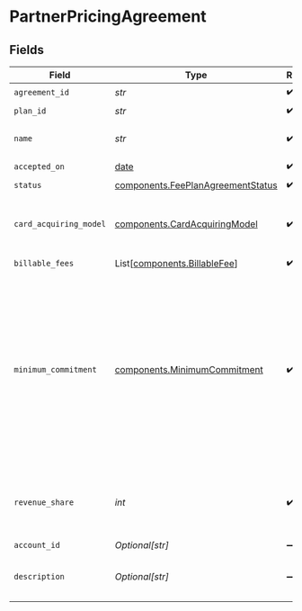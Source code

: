 # PartnerPricingAgreement


## Fields

| Field                                                                                                                                               | Type                                                                                                                                                | Required                                                                                                                                            | Description                                                                                                                                         | Example                                                                                                                                             |
| --------------------------------------------------------------------------------------------------------------------------------------------------- | --------------------------------------------------------------------------------------------------------------------------------------------------- | --------------------------------------------------------------------------------------------------------------------------------------------------- | --------------------------------------------------------------------------------------------------------------------------------------------------- | --------------------------------------------------------------------------------------------------------------------------------------------------- |
| `agreement_id`                                                                                                                                      | *str*                                                                                                                                               | :heavy_check_mark:                                                                                                                                  | N/A                                                                                                                                                 |                                                                                                                                                     |
| `plan_id`                                                                                                                                           | *str*                                                                                                                                               | :heavy_check_mark:                                                                                                                                  | N/A                                                                                                                                                 |                                                                                                                                                     |
| `name`                                                                                                                                              | *str*                                                                                                                                               | :heavy_check_mark:                                                                                                                                  | The name of the agreement.                                                                                                                          |                                                                                                                                                     |
| `accepted_on`                                                                                                                                       | [date](https://docs.python.org/3/library/datetime.html#date-objects)                                                                                | :heavy_check_mark:                                                                                                                                  | N/A                                                                                                                                                 |                                                                                                                                                     |
| `status`                                                                                                                                            | [components.FeePlanAgreementStatus](../../models/components/feeplanagreementstatus.md)                                                              | :heavy_check_mark:                                                                                                                                  | N/A                                                                                                                                                 |                                                                                                                                                     |
| `card_acquiring_model`                                                                                                                              | [components.CardAcquiringModel](../../models/components/cardacquiringmodel.md)                                                                      | :heavy_check_mark:                                                                                                                                  | Specifies the card processing pricing model                                                                                                         |                                                                                                                                                     |
| `billable_fees`                                                                                                                                     | List[[components.BillableFee](../../models/components/billablefee.md)]                                                                              | :heavy_check_mark:                                                                                                                                  | N/A                                                                                                                                                 |                                                                                                                                                     |
| `minimum_commitment`                                                                                                                                | [components.MinimumCommitment](../../models/components/minimumcommitment.md)                                                                        | :heavy_check_mark:                                                                                                                                  | The minimum spending amount that must be met in the billing period. If actual usage is below the minimum amount, account is charged the difference. |                                                                                                                                                     |
| `revenue_share`                                                                                                                                     | *int*                                                                                                                                               | :heavy_check_mark:                                                                                                                                  | The integer percentage value of the revenue split for partner.                                                                                      | 10                                                                                                                                                  |
| `account_id`                                                                                                                                        | *Optional[str]*                                                                                                                                     | :heavy_minus_sign:                                                                                                                                  | N/A                                                                                                                                                 |                                                                                                                                                     |
| `description`                                                                                                                                       | *Optional[str]*                                                                                                                                     | :heavy_minus_sign:                                                                                                                                  | The description of the agreement.                                                                                                                   |                                                                                                                                                     |